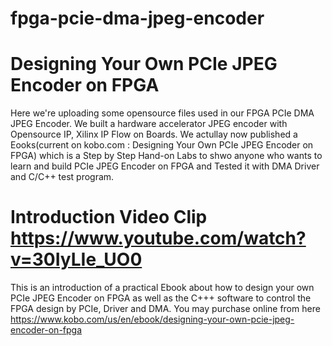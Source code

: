 # fpga-pcie-dma-jpeg-encoder
# Designing Your Own PCIe JPEG Encoder on FPGA

Here we're uploading some opensource files used in our FPGA PCIe DMA JPEG Encoder.
We built a hardware accelerator JPEG encoder with Opensource IP, Xilinx IP Flow on Boards.
We actullay now published a Eooks(current on kobo.com : Designing Your Own PCIe JPEG Encoder on FPGA) 
which is a Step by Step Hand-on Labs to shwo anyone who wants to learn and build PCIe JPEG Encoder on FPGA 
and Tested it with DMA Driver and C/C++ test program. 

# Introduction Video Clip https://www.youtube.com/watch?v=30IyLIe_UO0

This is an introduction of a practical Ebook about how to design your own PCIe JPEG Encoder on FPGA 
as well as the C+++ software to control the FPGA design by PCIe, Driver and DMA. 
You may purchase online from here https://www.kobo.com/us/en/ebook/designing-your-own-pcie-jpeg-encoder-on-fpga
